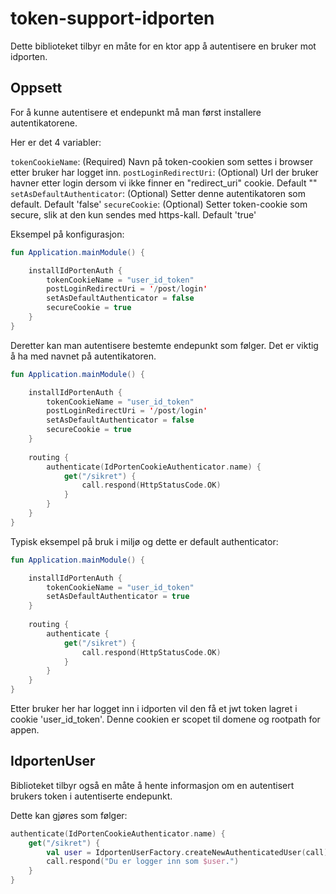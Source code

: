 # token-support-idporten

Dette biblioteket tilbyr en måte for en ktor app å autentisere en bruker mot idporten.

## Oppsett

For å kunne autentisere et endepunkt må man først installere autentikatorene.

Her er det 4 variabler:

`tokenCookieName`: (Required) Navn på token-cookien som settes i browser etter bruker har logget inn.
`postLoginRedirectUri`: (Optional) Url der bruker havner etter login dersom vi ikke finner en "redirect_uri" cookie. Default ""
`setAsDefaultAuthenticator`: (Optional) Setter denne autentikatoren som default. Default 'false'
`secureCookie`: (Optional) Setter token-cookie som secure, slik at den kun sendes med https-kall. Default 'true'
 
Eksempel på konfigurasjon:

```kotlin
fun Application.mainModule() {

    installIdPortenAuth {
        tokenCookieName = "user_id_token"
        postLoginRedirectUri = '/post/login'
        setAsDefaultAuthenticator = false
        secureCookie = true
    }
}
```

Deretter kan man autentisere bestemte endepunkt som følger. Det er viktig å ha med navnet på autentikatoren.

```kotlin
fun Application.mainModule() {

    installIdPortenAuth {
        tokenCookieName = "user_id_token"
        postLoginRedirectUri = '/post/login'
        setAsDefaultAuthenticator = false
        secureCookie = true
    }
    
    routing {
        authenticate(IdPortenCookieAuthenticator.name) {
            get("/sikret") {
                call.respond(HttpStatusCode.OK)
            }
        }
    }
}
```

Typisk eksempel på bruk i miljø og dette er default authenticator:

```kotlin
fun Application.mainModule() {

    installIdPortenAuth {
        tokenCookieName = "user_id_token"
        setAsDefaultAuthenticator = true
    }
    
    routing {
        authenticate {
            get("/sikret") {
                call.respond(HttpStatusCode.OK)
            }
        }
    }
}
```

Etter bruker her har logget inn i idporten vil den få et jwt token lagret i cookie 'user_id_token'. 
Denne cookien er scopet til domene og rootpath for appen.

## IdportenUser

Biblioteket tilbyr også en måte å hente informasjon om en autentisert brukers token i autentiserte endepunkt. 

Dette kan gjøres som følger:

```kotlin
authenticate(IdPortenCookieAuthenticator.name) {
    get("/sikret") {
        val user = IdportenUserFactory.createNewAuthenticatedUser(call)
        call.respond("Du er logger inn som $user.")
    }
}
```

